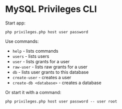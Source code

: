 MySQL Privileges CLI
====

Start app:

	php privileges.php host user password

Use commands:

* `help` - lists commands
* `users` - lists users
* `user` <name> - lists grants for a user
* `raw-user` <name> - lists raw grants for a user
* `db` <database> - lists user grants to this database
* `create-user` - creates a user
* `create-db <database>` - creates a database

Or start it with a command:

	php privileges.php host user password -- user root
